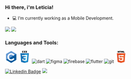 ### Hi there, i'm Leticia!

- 💻 I’m currently working as a Mobile Development.

<p>
  <img height="180em" src="https://github-readme-stats.vercel.app/api?username=leticiaSS15&show_icons=true&theme=dark&hide_border=true&&count_private=true&include_all_commits=true" />
  <img height="180em" src="https://github-readme-stats.vercel.app/api/top-langs/?username=leticiaSS15&show_icons=true&theme=dark&hide_border=true&layout=compact&langs_count=8"/>
</p>


<h3 align="left">Languages and Tools:</h3>
<p align="left"> 

<a> <img src="https://raw.githubusercontent.com/devicons/devicon/master/icons/c/c-original.svg" alt="c" width="40" height="40"/> </a> <a> <img src="https://raw.githubusercontent.com/devicons/devicon/master/icons/css3/css3-original-wordmark.svg" alt="css3" width="40" height="40"/> </a> <a> <img src="https://www.vectorlogo.zone/logos/dartlang/dartlang-icon.svg" alt="dart" width="40" height="40"/> </a> <a> <img src="https://www.vectorlogo.zone/logos/figma/figma-icon.svg" alt="figma" width="40" height="40"/> </a> <a> <img src="https://www.vectorlogo.zone/logos/firebase/firebase-icon.svg" alt="firebase" width="40" height="40"/> </a> 
<a> <img src="https://www.vectorlogo.zone/logos/flutterio/flutterio-icon.svg" alt="flutter" width="40" height="40"/> </a> <a> <img src="https://www.vectorlogo.zone/logos/git-scm/git-scm-icon.svg" alt="git" width="40" height="40"/> </a> <a href="https://www.w3.org/html/" target="_blank" rel="noreferrer"> <img src="https://raw.githubusercontent.com/devicons/devicon/master/icons/html5/html5-original-wordmark.svg" alt="html5" width="40" height="40"/> </a>


[![Linkedin Badge](https://img.shields.io/badge/-LinkedIn-0e76a8?style=flat-square&logo=Linkedin&logoColor=white)](www.linkedin.com/in/leticia-souza-44857b202)
<a href="https://www.linkedin.com/in/lucas-oliveira-aa2009170/" target="_blank"><img src="https://img.shields.io/badge/-LinkedIn-%230077B5?style=for-the-badge&logo=linkedin&logoColor=white" target="_blank"></a>
